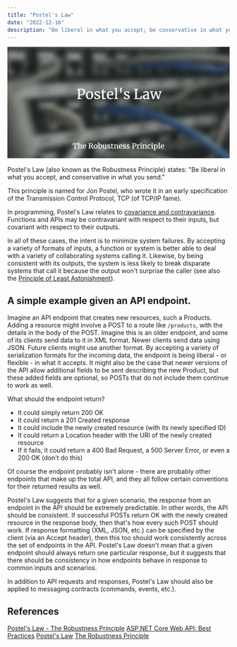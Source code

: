 ```yaml
---
title: "Postel's Law"
date: "2022-12-16"
description: "Be liberal in what you accept; be conservative in what you send."
---
```


![Postel's Law - The Robustness Principle](./images/postels-law.png)

Postel's Law (also known as the Robustness Principle) states: "Be liberal in what you accept, and conservative in what you send."

This principle is named for Jon Postel, who wrote it in an early specification of the Transmission Control Protocol, TCP (of TCP/IP fame).

In programming, Postel's Law relates to [covariance and contravariance](https://en.wikipedia.org/wiki/Covariance_and_contravariance_(computer_science)). Functions and APIs may be contravariant with respect to their inputs, but covariant with respect to their outputs.

In all of these cases, the intent is to minimize system failures. By accepting a variety of formats of inputs, a function or system is better able to deal with a variety of collaborating systems calling it. Likewise, by being consistent with its outputs, the system is less likely to break disparate systems that call it because the output won't surprise the caller (see also the [Principle of Least Astonishment](https://en.wikipedia.org/wiki/Principle_of_least_astonishment)).

## A simple example given an API endpoint.

Imagine an API endpoint that creates new resources, such a Products. Adding a resource might involve a POST to a route like `/products`, with the details in the body of the POST. Imagine this is an older endpoint, and some of its clients send data to it in XML format. Newer clients send data using JSON. Future clients might use another format. By accepting a variety of serialization formats for the incoming data, the endpoint is being liberal - or flexible - in what it accepts. It might also be the case that newer versions of the API allow additional fields to be sent describing the new Product, but these added fields are optional, so POSTs that do not include them continue to work as well.

What should the endpoint return?

- It could simply return 200 OK
- It could return a 201 Created response
- It could include the newly created resource (with its newly specified ID)
- It could return a Location header with the URI of the newly created resource
- If it fails, it could return a 400 Bad Request, a 500 Server Error, or even a 200 OK (don't do this)

Of course the endpoint probably isn't alone - there are probably other endpoints that make up the total API, and they all follow certain conventions for their returned results as well.

Postel's Law suggests that for a given scenario, the response from an endpoint in the API should be extremely predictable. In other words, the API should be consistent. If successful POSTs return OK with the newly created resource in the response body, then that's how every such POST should work. If response formatting (XML, JSON, etc.) can be specified by the client (via an Accept header), then this too should work consistently across the set of endpoints in the API. Postel's Law doesn't mean that a given endpoint should always return one particular response, but it suggests that there should be consistency in how endpoints behave in response to common inputs and scenarios.

In addition to API requests and responses, Postel's Law should also be applied to messaging contracts (commands, events, etc.).

## References

[Postel's Law - The Robustness Principle](https://ardalis.com/postels-law-robustness-principle/)
[ASP.NET Core Web API: Best Practices](https://www.pluralsight.com/courses/aspdotnet-core-6-web-api-best-practices)
[Postel's Law](https://lawsofux.com/postels-law/)
[The Robustness Principle](https://en.wikipedia.org/wiki/Robustness_principle)
